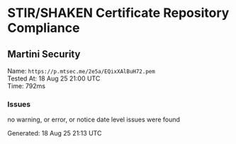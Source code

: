 # STIR/SHAKEN Certificate Repository Compliance

## Martini Security

Name: `https://p.mtsec.me/2e5a/EQixXAlBuH72.pem`\
Tested At: 18 Aug 25 21:00 UTC\
Time: 792ms

### Issues

no warning, or error, or notice date level issues were found

Generated: 18 Aug 25 21:13 UTC